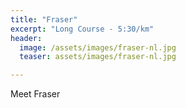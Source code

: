 ```yaml
---
title: "Fraser"
excerpt: "Long Course - 5:30/km"
header:
  image: /assets/images/fraser-nl.jpg
  teaser: assets/images/fraser-nl.jpg

---
```


Meet Fraser